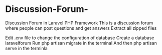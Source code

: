 # Discussion-Forum-
Discussion Forum in  Laravel PHP Framework
This is a discussion forum where people can post questions and get answers
Extract all zipped files

Edit .env file to change the configuration of database
Create a database laravelforum
Run php artisan migrate in the terminal
And then php artisan serve in the terminla

